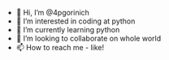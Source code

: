 - 👋 Hi, I’m @4pgorinich
- 👀 I’m interested in coding at python 
- 🌱 I’m currently learning python
- 💞️ I’m looking to collaborate on whole world
- 📫 How to reach me - like!

<!---
4pgorinich/4pgorinich is a ✨ special ✨ repository because its `README.md` (this file) appears on your GitHub profile.
You can click the Preview link to take a look at your changes.
--->

